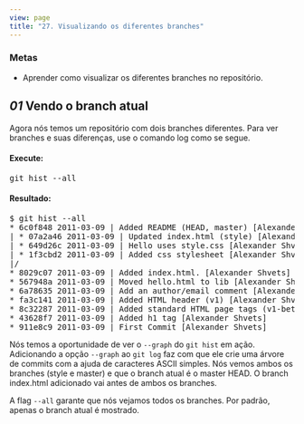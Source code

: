 ```yaml
---
view: page
title: "27. Visualizando os diferentes branches"
---
```


<h3>Metas</h3>

<ul><li>Aprender como visualizar os diferentes branches no repositório.</li></ul>

<h2><em>01</em> Vendo o branch atual</h2>

<p>Agora nós temos um repositório com dois branches diferentes. Para ver branches e suas diferenças, use o comando log como se segue.</p>

<h4 class="h4-pre">Execute:</h4>

<pre class="instructions">git hist --all</pre>

<h4 class="h4-pre">Resultado:</h4>

<pre class="sample">$ git hist --all
* 6c0f848 2011-03-09 | Added README (HEAD, master) [Alexander Shvets]
| * 07a2a46 2011-03-09 | Updated index.html (style) [Alexander Shvets]
| * 649d26c 2011-03-09 | Hello uses style.css [Alexander Shvets]
| * 1f3cbd2 2011-03-09 | Added css stylesheet [Alexander Shvets]
|/
* 8029c07 2011-03-09 | Added index.html. [Alexander Shvets]
* 567948a 2011-03-09 | Moved hello.html to lib [Alexander Shvets]
* 6a78635 2011-03-09 | Add an author/email comment [Alexander Shvets]
* fa3c141 2011-03-09 | Added HTML header (v1) [Alexander Shvets]
* 8c32287 2011-03-09 | Added standard HTML page tags (v1-beta) [Alexander Shvets]
* 43628f7 2011-03-09 | Added h1 tag [Alexander Shvets]
* 911e8c9 2011-03-09 | First Commit [Alexander Shvets]</pre>

<p>Nós temos a oportunidade de ver o <code>--graph</code> do <code>git hist</code> em ação. Adicionando a opção <code>--graph</code> ao <code>git log</code> faz com que ele crie uma árvore de commits com a ajuda de caracteres ASCII simples. Nós vemos ambos os branches (style e master) e que o branch atual é o master HEAD. O branch index.html adicionado vai antes de ambos os branches.</p>

<p>A flag <code>--all</code> garante que nós vejamos todos os branches. Por padrão, apenas o branch atual é mostrado.</p>
